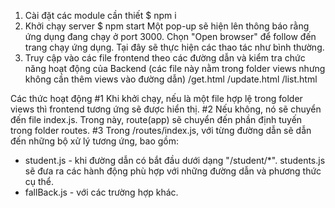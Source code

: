 1. Cài đặt các module cần thiết
    $ npm i
2. Khởi chạy server
    $ npm start
    Một pop-up sẽ hiện lên thông báo rằng ứng dụng đang chạy ở port 3000.
    Chọn "Open browser" để follow đến trang chạy ứng dụng. Tại đây sẽ thực hiện các thao tác như bình thường.
3. Truy cập vào các file frontend theo các đường dẫn và kiểm tra chức năng hoạt động của Backend
    (các file này nằm trong folder views nhưng không cần thêm views vào đường dẫn)
    /get.html
    /update.html
    /list.html


Các thức hoạt động
#1 Khi khởi chạy, nếu là một file hợp lệ trong folder views thì frontend tương ứng sẽ được hiển thị.
#2 Nếu không, nó sẽ chuyển đến file index.js. Trong này, route(app) sẽ chuyển đến phần định tuyến trong folder routes.
#3 Trong /routes/index.js, với từng đường dẫn sẽ dẫn đến những bộ xử lý tương ứng, bao gồm:
+ student.js - khi đường dẫn có bắt đầu dưới dạng "/student/*". students.js sẽ đưa ra các hành động phù hợp với những đường dẫn và phương thức cụ thể.
+ fallBack.js - với các trường hợp khác.


